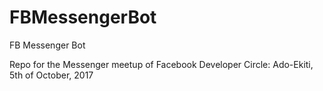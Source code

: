 # FBMessengerBot
FB Messenger Bot

Repo for the Messenger meetup of Facebook Developer Circle: Ado-Ekiti, 5th of October, 2017
